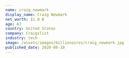 ```yaml
---
name: craig_newmark
display_name: Craig Newmark
net_worth: $1.0 B
age: 67
country: United States
company: Craigslist
industry: tech
image: /assets/images/billionaires/craig_newmark.jpg
published_date: 2020-08-10
---
```


